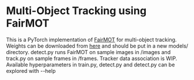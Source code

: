 
# Multi-Object Tracking using FairMOT

This is a PyTorch implementation of [FairMOT](https://arxiv.org/abs/2004.01888) for multi-object tracking. Weights can be downloaded from [here](https://drive.google.com/file/d/1QYvMf1ttsfpkZFCRkHrUANCtn54KInGf/view?usp=sharing) 
and should be put in a new models/ directory. detect.py runs FairMOT on sample images in /images and track.py on sample frames in /frames. Tracker data association 
is WIP. Available hyperparameters in train.py, detect.py and detect.py can be explored with --help

